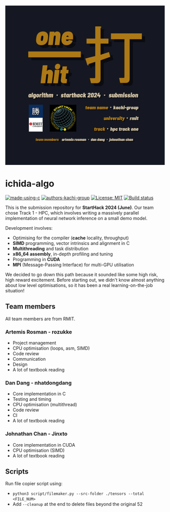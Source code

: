 ![ichida-logo](/resources/ichidalogo.png)

# ichida-algo
[![made-using-c](https://img.shields.io/badge/Made%20with-C%20/%20CUDA-151822.svg)](https://cplusplus.com/)
[![authors-kachi-group](https://img.shields.io/badge/Authors-kachi--group-ad7916.svg)](https://github.com/kachi-group)
[![License: MIT](https://img.shields.io/badge/License-MIT-yellow.svg)](https://opensource.org/licenses/MIT)
[![Build status](https://github.com/kachi-group/ichida-algo/actions/workflows/ci.yml/badge.svg?branch=main&event=push)](https://github.com/kachi-group/ichida-algo/actions/workflows/ci.yml)


This is the submission repository for **StartHack 2024 (June)**. Our team chose Track 1 - HPC, which involves writing a massively parallel implementation of neural network inference on a small demo model.

Development involves:
- Optimising for the compiler (**cache** locality, throughput)
- **SIMD** programming, vector intrinsics and alignment in C
- **Multithreading** and task distribution
- **x86_64 assembly**, in-depth profiling and tuning
- Programming in **CUDA**
- **MPI** (Message-Passing Interface) for multi-GPU utilisation

We decided to go down this path because it sounded like some high risk, high reward excitement. Before starting out, we didn't know almost anything about low level optimisations, so it has been a real learning-on-the-job situation!

## Team members
All team members are from RMIT.
### Artemis Rosman - **rozukke**
- Project management
- CPU optimisation (loops, asm, SIMD)
- Code review
- Communication
- Design
- A lot of textbook reading

### Dan Dang - **nhatdongdang**
- Core implementation in C
- Testing and timing
- CPU optimisation (multithread)
- Code review
- CI
- A lot of textbook reading

### Johnathan Chan - **Jinxto**
- Core implementation in CUDA
- CPU optimisation (SIMD)
- A lot of textbook reading

## Scripts
Run file copier script using:
 - `python3 script/filemaker.py --src-folder ./tensors --total <FILE_NUM>`
 - Add `--cleanup` at the end to delete files beyond the original 52
